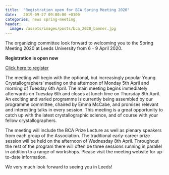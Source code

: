 ```yaml
---
title:  "Registration open for BCA Spring Meeting 2020"
date:   2019-09-27 09:00:00 +0100
categories: news spring-meeting
header:
  image: /assets/images/posts/bca_2020_banner.jpg 
---
```


The organizing committee look forward to welcoming you to the Spring Meeting 2020 at Leeds University from 6 - 9 April 2020.

**Registration is open now**

[Click here to register](https://registrations.hg3conferences.co.uk/hg3/165/home)

The meeting will begin with the optional, but increasingly popular Young Crystallographers’ meeting on the afternoon of Monday 5th April and morning of Tuesday 6th April. The main meeting begins immediately afterwards on Tuesday 6th and closes at lunch time on Thursday 8th April. An exciting and varied programme is currently being assembled by our programme committee, chaired by Emma McCabe, and promises relevant and interesting talks in every session. This meeting is a great opportunity to catch up with the latest crystallographic science, and of course with your fellow crystallographers.

The meeting will include the BCA Prize Lecture as well as plenary speakers from each group of the Association. The traditional early-career prize session will be held on the afternoon of Wednesday 8th April. Throughout the rest of the program there will often be three sessions running in parallel in addition to a range of workshops. Please visit the meeting website for up-to-date information.

We very much look forward to seeing you in Leeds!
